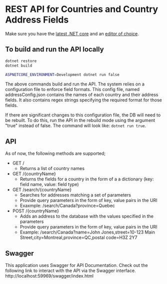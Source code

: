 # REST API for Countries and Country Address Fields

Make sure you have the [latest .NET core](https://dotnet.microsoft.com/download) and an [editor of choice](https://code.visualstudio.com/Download).

## To build and run the API locally

```bash
dotnet restore
dotnet build

ASPNETCORE_ENVIRONMENT=Development dotnet run false
```

The above commands build and run the API. The system relies on a configuration file to enforce field formats. This config file, named addressConfig.json contains the names of each country and their address fields. It also contains regex strings specifying the required format for those fields. 

If there are significant changes to this configuration file, the DB will need to be rebuilt. To do this, run the API in the rebuild mode using the argument "true" instead of false. The command will look like:
```dotnet run true```. 

## API

As of now, the following methods are supported;
  - GET / 
      - Returns a list of country names
  - GET /{countryName} 
      - Returns the fields for a country in the form of a a dictionary (key: field name, value: field type)
  - GET /search/{countryName} 
      - Searches for addresses matching a set of parameters
      - Provide query parameters in the form of key, value pairs in the URI
      - Exaxmple: /search/Canada?province=Quebec
  - POST /{countryName} 
      - Adds an address to the database with the values specified in the parameters
      - Provide query parameters in the form of key, value pairs in the URI
      - Example: /search/Canada?name=John Jones,street=10-123 Main Street,city=Montreal,province=QC,postal code=H3Z 2Y7

## Swagger
This application uses Swagger for API Documentation. Check out the following link to interact with the API via the Swagger interface.
http://localhost:59969/swagger/index.html